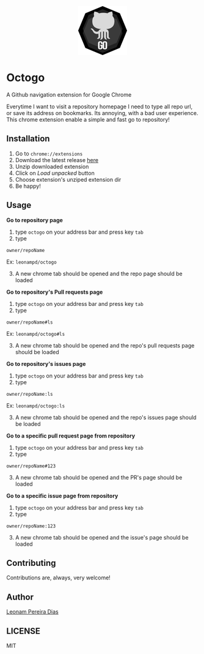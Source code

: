 <p align="center" >
<img src="https://github.com/leonampd/octogo/blob/master/assets/octogo128.png" />
</p>

# Octogo
A Github navigation extension for Google Chrome

Everytime I want to visit a repository homepage I need to type all repo url, or save its address on bookmarks. Its annoying, with a bad user experience. This chrome extension enable a simple and fast go to repository!

## Installation

1. Go to `chrome://extensions`
2. Download the latest release [here](https://github.com/leonampd/octogo/releases/latest)
3. Unzip downloaded extension
4. Click on _Load unpacked_ button
5. Choose extension's unziped extension dir
6. Be happy!

## Usage

**Go to repository page**

1. type `octogo` on your address bar and press key `tab`
2. type
```
owner/repoName
```
Ex: `leonampd/octogo`

3. A new chrome tab should be opened and the repo page should be loaded

**Go to repository's Pull requests page**

1. type `octogo` on your address bar and press key `tab`
2. type
```
owner/repoName#ls
```
Ex: `leonampd/octogo#ls`

3. A new chrome tab should be opened and the repo's pull requests page should be loaded

**Go to repository's issues page**

1. type `octogo` on your address bar and press key `tab`
2. type
```
owner/repoName:ls
```
Ex: `leonampd/octogo:ls`

3. A new chrome tab should be opened and the repo's issues page should be loaded

**Go to a specific pull request page from repository**

1. type `octogo` on your address bar and press key `tab`
2. type
```
owner/repoName#123
```
3. A new chrome tab should be opened and the PR's page should be loaded

**Go to a specific issue page from repository**

1. type `octogo` on your address bar and press key `tab`
2. type
```
owner/repoName:123
```
3. A new chrome tab should be opened and the issue's page should be loaded

## Contributing

Contributions are, always, very welcome!

## Author

[Leonam Pereira Dias](https://github.com/leonampd)


## LICENSE

MIT
